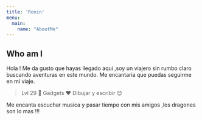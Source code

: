 ```yaml
---
title: 'Ronin'
menu:
  main:
    name: "AboutMe"
---
```


## Who am I

Hola !
Me da gusto que hayas llegado aqui ,soy un viajero sin rumbo claro buscando aventuras en este mundo.
Me encantaria que puedas seguirme en mi viaje.

>Lvl 29 🐲
>Gadgets ❤️
>Dibujar y escribir 😊 

Me encanta escuchar musica y pasar tiempo con mis amigos ,los dragones son lo mas !!!
